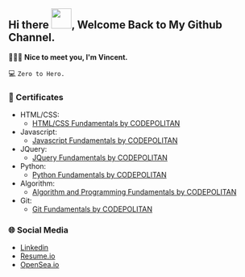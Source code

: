 ## Hi there <img src="https://media.tenor.com/images/b617c36f9db276d3146e974b8ff64f4c/tenor.gif" width="40px">, Welcome Back to My Github Channel.

👨🏻‍💻 **Nice to meet you, I'm Vincent.**
<!-- #### ⁉️ I'm still confusing to choose my programming career path for future so I decided to learn some fundamentals of programming languages that make me interested.
🤔 **How about being Backend Enginer/Developer ? interisting.** -->
💻 ``Zero to Hero.``

### 📜 Certificates 
- HTML/CSS:
  - [HTML/CSS Fundamentals by CODEPOLITAN](https://www.codepolitan.com/c/UDKQV4Y)
- Javascript:
  - [Javascript Fundamentals by CODEPOLITAN](https://www.codepolitan.com/c/KYJS6QB)
- JQuery:
  - [JQuery Fundamentals by CODEPOLITAN](https://www.codepolitan.com/c/RQF8C5P)
- Python:
  - [Python Fundamentals by CODEPOLITAN](https://www.codepolitan.com/c/NEPTWZI)
- Algorithm: 
  - [Algorithm and Programming Fundamentals by CODEPOLITAN](https://www.codepolitan.com/c/YTU3AHZ)
- Git:
  - [Git Fundamentals by CODEPOLITAN](https://www.codepolitan.com/c/Q5P0DWO)

### 🌐 Social Media
- [Linkedin](https://www.linkedin.com/in/vincentwuliango/)
- [Resume.io](https://resume.io/r/gZDtAQxBO)
- [OpenSea.io](https://opensea.io/Vincent-Wuliango)

<!--
**wu-syen/wu-syen** is a ✨ _special_ ✨ repository because its `README.md` (this file) appears on your GitHub profile.

Here are some ideas to get you started:

- 🔭 I’m currently working on ...
- 🌱 I’m currently learning ...
- 👯 I’m looking to collaborate on ...
- 🤔 I’m looking for help with ...
- 💬 Ask me about ...
- 📫 How to reach me: ...
- 😄 Pronouns: ...
- ⚡ Fun fact: ...
-->
